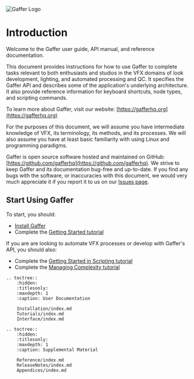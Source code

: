 ![Gaffer Logo](_static/GafferLogo.svg)

# Introduction #

Welcome to the Gaffer user guide, API manual, and reference documentation.

This document provides instructions for how to use Gaffer to complete tasks relevant to both enthusiasts and studios in the VFX domains of look development, lighting, and automated processing and QC. It specifies the Gaffer API and describes some of the application's underlying architecture. It also provide reference information for keyboard shortcuts, node types, and scripting commands.

To learn more about Gaffer, visit our website: [https://gafferhq.org](https://gafferhq.org)

For the purposes of this document, we will assume you have intermediate knowledge of VFX, its terminology, its methods, and its processes. We will also assume you have at least basic familiarity with using Linux and programming paradigms.

Gaffer is open source software hosted and maintained on GitHub: [https://github.com/gafferhq](https://github.com/gafferhq). We strive to keep Gaffer and its documentation bug-free and up-to-date. If you find any bugs with the software, or inaccuracies with this document, we would very much appreciate it if you report it to us on our [Issues page](https://github.com/gafferhq/gaffer/issues).


## Start Using Gaffer ##

To start, you should:

* [Install Gaffer](Installation/index.md)
* Complete the [Getting Started tutorial](Tutorials/BeginnerTutorial/index.md)

If you are are looking to automate VFX processes or develop with Gaffer's API, you should also:

* Complete the [Getting Started in Scripting tutorial](Tutorials/Scripting/GettingStarted/index.md)
* Complete the [Managing Complexity tutorial](Tutorials/ManagingComplexity/index.md)


<!-- TOC -->

```eval_rst
.. toctree::
    :hidden:
    :titlesonly:
    :maxdepth: 1
    :caption: User Documentation

    Installation/index.md
    Tutorials/index.md
    Interface/index.md
```

```eval_rst
.. toctree::
    :hidden:
    :titlesonly:
    :maxdepth: 1
    :caption: Supplemental Material

    Reference/index.md
    ReleaseNotes/index.md
    Appendices/index.md
```

